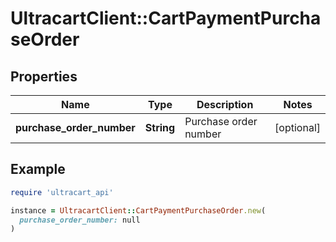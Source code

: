 # UltracartClient::CartPaymentPurchaseOrder

## Properties

| Name | Type | Description | Notes |
| ---- | ---- | ----------- | ----- |
| **purchase_order_number** | **String** | Purchase order number | [optional] |

## Example

```ruby
require 'ultracart_api'

instance = UltracartClient::CartPaymentPurchaseOrder.new(
  purchase_order_number: null
)
```

